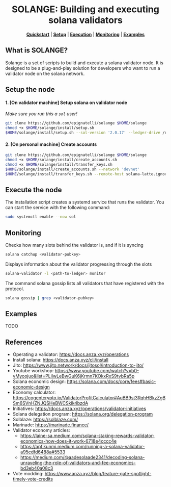 <div align="center">

# SOLANGE: Building and executing solana validators

**[Quickstart](#what-is-solange)** | **[Setup](#setup-the-node)** | **[Execution](#execute-the-node)** | **[Monitoring](#monitoring)** | **[Examples](#examples)**

</div>

## What is SOLANGE?
Solange is a set of scripts to build and execute a solana validator node. It is designed to be a plug-and-play solution for developers who want to run a validator node on the solana network.

## Setup the node
#### 1. [On validator machine] Setup solana on validator node
*Make sure you run this a `sol` user!*
```bash
git clone https://github.com/epignatelli/solange $HOME/solange
chmod +x $HOME/solange/install/setup.sh
$HOME/solange/install/setup.sh --sol-version '2.0.17' --ledger-drive /dev/nvme0n1 --ledger-dir /mnt/ledger --accounts-drive /dev/nvme1n1 --accounts-dir /mnt/accounts
```

#### 2. [On personal machine] Create accounts
```bash
git clone https://github.com/epignatelli/solange $HOME/solange
chmod +x $HOME/solange/install/create_accounts.sh
chmod +x $HOME/solange/install/transfer_keys.sh
$HOME/solange/install/create_accounts.sh --network 'devnet'
$HOME/solange/install/transfer_keys.sh --remote-host solana-latte.ignorelist.com
```


## Execute the node
The installation script creates a systemd service that runs the validator. You can start the service with the following command:
```bash
sudo systemctl enable --now sol
```


## Monitoring
Checks how many slots behind the validator is, and if it is syncing
```bash
solana catchup <validator-pubkey>
```

Displays information about the validator progressing through the slots
```bash
solana-validator -l <path-to-ledger> monitor
```

The command solana gossip lists all validators that have registered with the protocol.
```bash
solana gossip | grep <validator-pubkey>
```

## Examples
TODO

## References
- Operating a validator: https://docs.anza.xyz/operations
- Install solana: https://docs.anza.xyz/cli/install
- Jito: https://www.jito.network/docs/jitosol/introduction-to-jito/
- Youtube workshop: https://www.youtube.com/watch?v=b0-vMyoojuo&list=PLilwLeBwGuK6jKrmn7KOkxRxS9tvbRa5p
- Solana economic design: https://solana.com/docs/core/fees#basic-economic-design
- Economy calculator: https://cogentcrypto.io/ValidatorProfitCalculator#AuBB9st3RqhHBkzZgBSm6SVnHZNJQSHeBWCSkik4bzdA
- Initiatives: https://docs.anza.xyz/operations/validator-initiatives
- Solana delegation program: https://solana.org/delegation-program
- Solblaze: https://solblaze.com/
- Marinade: https://marinade.finance/
- Validator economy articles:
  - https://laine-sa.medium.com/solana-staking-rewards-validator-economics-how-does-it-work-6718e4cccc4e
  - https://apfikunmi.medium.com/running-a-solana-validator-a95cdfd6488a#5533
  - https://medium.com/@aadesolaade2341/decoding-solana-unraveling-the-role-of-validators-and-fee-economics-bd3eb40a08c3
- Vote modding: https://www.anza.xyz/blog/feature-gate-spotlight-timely-vote-credits